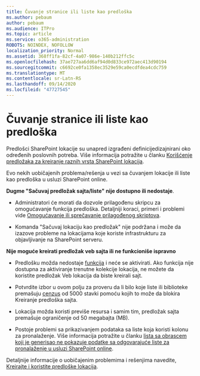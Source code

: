 ```yaml
---
title: Čuvanje stranice ili liste kao predloška
ms.author: pebaum
author: pebaum
ms.audience: ITPro
ms.topic: article
ms.service: o365-administration
ROBOTS: NOINDEX, NOFOLLOW
localization_priority: Normal
ms.assetid: 368ff1fa-82cf-4a07-986e-140b212ffc5c
ms.openlocfilehash: 37ae727aa6dd6af94d0d833ce972aec413d90194
ms.sourcegitcommit: c6692ce0fa1358ec3529e59ca0ecdfdea4cdc759
ms.translationtype: MT
ms.contentlocale: sr-Latn-RS
ms.lasthandoff: 09/14/2020
ms.locfileid: "47727545"
---
```

# <a name="save-site-or-list-as-a-template"></a>Čuvanje stranice ili liste kao predloška

Predlošci SharePoint lokacije su unapred izgrađeni definicijedizajnirani oko određenih poslovnih potreba. Više informacija potražite u članku [Korišćenje predložaka za kreiranje raznih vrsta SharePoint lokacija](https://support.office.com/article/using-templates-to-create-different-kinds-of-sharepoint-sites-449eccec-ff99-4cf3-b62e-dcfee37e8da4).

Evo nekih uobičajenih problema/rešenja u vezi sa čuvanjem lokacije ili liste kao predloška u usluzi SharePoint online.

**Dugme "Sačuvaj predložak sajta/liste" nije dostupno ili nedostaje**. 

- Administratori će morati da dozvole prilagođenu skripcu za omogućavanje funkcija predloška. Detaljniji koraci, primeri i problemi vide [Omogućavanje ili sprečavanje prilagođenog skriptova](https://docs.microsoft.com/sharepoint/allow-or-prevent-custom-script).


- Komanda "Sačuvaj lokaciju kao predložak" nije podržana i može da izazove probleme na lokacijama koje koriste infrastrukturu za objavljivanje na SharePoint serveru.


**Nije moguće kreirati predložak veb sajta ili ne funkcioniše ispravno**

- Predlošku možda nedostaje [funkcija](https://social.technet.microsoft.com/wiki/contents/articles/14423.sharepoint-2013-existing-features-guid.aspx) i neće se aktivirati. Ako funkcija nije dostupna za aktiviranje trenutne kolekcije lokacija, ne možete da koristite predložak Veb lokacija da biste kreirali sajt.


- Potvrdite izbor u ovom polju za proveru da li bilo koje liste ili biblioteke premašuju [cenzus](https://support.office.com/article/Manage-large-lists-and-libraries-in-SharePoint-B8588DAE-9387-48C2-9248-C24122F07C59) od 5000 stavki pomoću kojih to može da blokira Kreiranje predloška sajta.


- Lokacija možda koristi previše resursa i samim tim, predložak sajta premašuje ograničenje od 50 megabajta (MB).


- Postoje problemi sa prikazivanjem podataka sa liste koja koristi kolonu za pronalaženje. Više informacija potražite u članku [lista sa obrascem koji je generisao ne pokazuje podatke sa odgovarajuće liste za pronalaženje u usluzi SharePoint online](https://docs.microsoft.com/sharepoint/support/lists-and-libraries/template-generated-list-incorrect-data).


Detaljnije informacije o uobičajenim problemima i rešenjima navedite, [Kreirajte i koristite predloške lokacija](https://support.office.com/article/Create-and-use-site-templates-60371B0F-00E0-4C49-A844-34759EBDD989).

